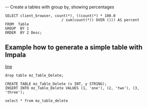 -- Create a tables with group by, showing percentages

```
SELECT client_browser, count(*), ((count(*) * 100.0
                          / sum(count(*)) OVER ())) AS percent
FROM  Table
GROUP  BY 1
ORDER  BY 2 Desc;
```


## Example how to generate a simple table with Impala

[line](https://www.cloudera.com/documentation/enterprise/5-8-x/topics/impala_create_table.html)

```
drop table mz_Table_Delete;

CREATE TABLE mz_Table_Delete (x INT, y STRING);
INSERT INTO mz_Table_Delete VALUES (1, 'one'), (2, 'two'), (3, 'three');

select * from mz_table_delete
```

